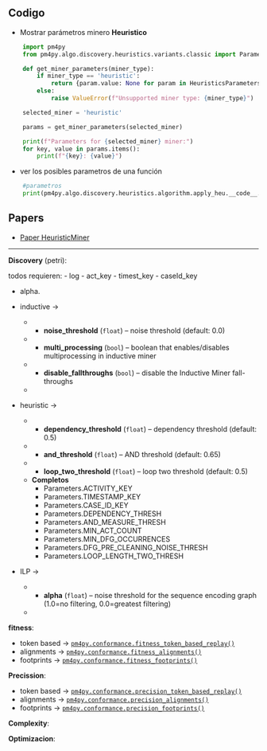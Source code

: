 ## Codigo

- Mostrar parámetros minero **Heuristico**

```py
    import pm4py
    from pm4py.algo.discovery.heuristics.variants.classic import Parameters as HeuristicsParameters

    def get_miner_parameters(miner_type):
        if miner_type == 'heuristic':
            return {param.value: None for param in HeuristicsParameters}
        else:
            raise ValueError(f"Unsupported miner type: {miner_type}")

    selected_miner = 'heuristic'

    params = get_miner_parameters(selected_miner)

    print(f"Parameters for {selected_miner} miner:")
    for key, value in params.items():
        print(f"{key}: {value}")
```

- ver los posibles parametros de una función

```py
    #parametros
    print(pm4py.algo.discovery.heuristics.algorithm.apply_heu.__code__.co_varnames)
```

## Papers

- [Paper HeuristicMiner](https://www.researchgate.net/publication/306014995_Process_mining_with_the_heuristics_miner-algorithm)

--- 


**Discovery** (petri):

todos requieren:
	- log
	- act_key
	- timest_key
	- caseId_key

- alpha.
- inductive ->
	- - **noise_threshold** (`float`) – noise threshold (default: 0.0)
	- - **multi_processing** (`bool`) – boolean that enables/disables multiprocessing in inductive miner
	- - **disable_fallthroughs** (`bool`) – disable the Inductive Miner fall-throughs
	-
- heuristic ->
	- - **dependency_threshold** (`float`) – dependency threshold (default: 0.5)
	- - **and_threshold** (`float`) – AND threshold (default: 0.65)
	- - **loop_two_threshold** (`float`) – loop two threshold (default: 0.5)
	- **Completos**
		- Parameters.ACTIVITY_KEY
		- Parameters.TIMESTAMP_KEY
		- Parameters.CASE_ID_KEY
		- Parameters.DEPENDENCY_THRESH
		- Parameters.AND_MEASURE_THRESH
		- Parameters.MIN_ACT_COUNT
		- Parameters.MIN_DFG_OCCURRENCES
		- Parameters.DFG_PRE_CLEANING_NOISE_THRESH
		- Parameters.LOOP_LENGTH_TWO_THRESH

- ILP ->  
	- - **alpha** (`float`) – noise threshold for the sequence encoding graph (1.0=no filtering, 0.0=greatest filtering)
	- 




**fitness**:
- token based -> [`pm4py.conformance.fitness_token_based_replay()`](https://pm4py.fit.fraunhofer.de/static/assets/api/2.7.11/pm4py.html#pm4py.conformance.fitness_token_based_replay "pm4py.conformance.fitness_token_based_replay")
- alignments -> [`pm4py.conformance.fitness_alignments()`](https://pm4py.fit.fraunhofer.de/static/assets/api/2.7.11/pm4py.html#pm4py.conformance.fitness_alignments "pm4py.conformance.fitness_alignments")
- footprints -> [`pm4py.conformance.fitness_footprints()`](https://pm4py.fit.fraunhofer.de/static/assets/api/2.7.11/pm4py.html#pm4py.conformance.fitness_footprints "pm4py.conformance.fitness_footprints")

**Precission**:
- token based -> [`pm4py.conformance.precision_token_based_replay()`](https://pm4py.fit.fraunhofer.de/static/assets/api/2.7.11/pm4py.html#pm4py.conformance.precision_token_based_replay "pm4py.conformance.precision_token_based_replay")
- alignments -> [`pm4py.conformance.precision_alignments()`](https://pm4py.fit.fraunhofer.de/static/assets/api/2.7.11/pm4py.html#pm4py.conformance.precision_alignments "pm4py.conformance.precision_alignments")
- footprints -> [`pm4py.conformance.precision_footprints()`](https://pm4py.fit.fraunhofer.de/static/assets/api/2.7.11/pm4py.html#pm4py.conformance.precision_footprints "pm4py.conformance.precision_footprints")

**Complexity**:


**Optimizacion**:
